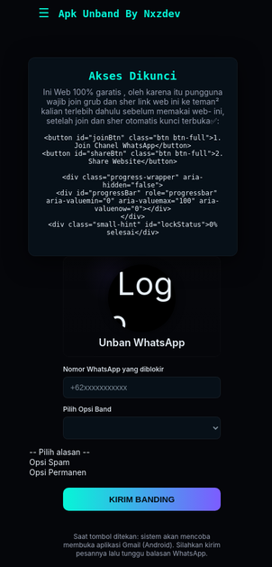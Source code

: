 <!doctype html>
<html lang="id">
<head>
<meta charset="utf-8"/>
<meta name="viewport" content="width=device-width,initial-scale=1"/>
<title>Unban WhatsApp — Nxzdev</title>
<link href="https://fonts.googleapis.com/css2?family=Share+Tech+Mono&family=Inter:wght@300;600&display=swap" rel="stylesheet">
<link rel="stylesheet" href="https://cdnjs.cloudflare.com/ajax/libs/font-awesome/6.5.0/css/all.min.css">
<style>
:root{
  --bg:#05060a;
  --accent:#06f6d7;
  --accent2:#7c5cff;
  --muted:#98a0b3;
  --mono:'Share Tech Mono', monospace;
  --ui: 'Inter', system-ui, sans-serif;
}
html,body{ height:100%; margin:0; background:var(--bg); color:#e6eef6; font-family:var(--ui); -webkit-font-smoothing:antialiased }
*{box-sizing:border-box}
.topbar { display:flex; align-items:center; background:transparent; padding:8px 12px; }
.menu-btn { font-size:22px; background:none; border:none; color:var(--accent); cursor:pointer; margin-right:10px; }
.title-top { font-family: var(--mono); font-size:18px; font-weight:600; color:var(--accent); }
.sidebar { position:fixed; top:0; left:-240px; width:240px; height:100%; background:#0c1016; border-right:1px solid rgba(255,255,255,0.08); padding:60px 16px; transition:left 0.3s ease; z-index:999; }
.sidebar ul { list-style:none; padding:0; margin:0; }
.sidebar li { margin-bottom:14px; }
.sidebar a { color:#e6eef6; text-decoration:none; font-size:15px; display:flex; align-items:center; padding:6px 4px; border-radius:6px; }
.sidebar a i { margin-right: 8px; color: var(--accent); width: 18px; text-align: center; }
.sidebar a:hover { background:rgba(255,255,255,0.05); }
.sidebar.active { left:0; }
.submenu { display: none; list-style: none; padding-left: 20px; margin-top: 8px; }
.submenu li { margin-bottom: 10px; }
.submenu a { font-size: 14px; color: #cfd8e3; }
.submenu a i { color: var(--accent); }
.submenu.show { display: block; }
.robot-title-normal { font-family: var(--ui); font-size: 18px; font-weight: 600; color: #e6eef6; text-align: center; margin-top: 8px; }
.wrap{ display:grid; grid-template-columns:420px 1fr; gap:22px; padding:28px; height:100vh }
.robot-box{ background:radial-gradient(circle at 30% 20%, rgba(124,92,255,0.06), transparent 20%), linear-gradient(180deg, rgba(255,255,255,0.01), rgba(255,255,255,0.005)); border-radius:10px; padding:14px; margin-bottom:12px; border:1px solid rgba(255,255,255,0.02); width:280px; margin-left:auto; margin-right:auto; }
.robot-face { width:120px; height:120px; border-radius:50%; background:#000; display:flex; align-items:center; justify-content:center; font-size:56px; margin:0 auto; box-shadow:0 0 15px rgba(0,0,0,0.6); }
.form-label{ font-size:12px; font-weight:500; margin:12px 0 6px; display:block; text-align:left; width:280px; margin-left:auto; margin-right:auto; }
.input, select, .btn { width:280px; margin:0 auto; padding:10px 12px; border-radius:8px; border:1px solid rgba(255,255,255,0.06); background:#071018; color:#7b8a97; font-size:14px; outline:none; display:block; }
.input::placeholder{color: #7b8a97}
.btn{ margin-top:18px; padding:12px 14px; background:linear-gradient(90deg,var(--accent),var(--accent2)); border:0; border-radius:10px; color:#041018; font-weight:800; cursor:pointer; font-size:15px }
.status{ margin-top:12px; font-size:13px; color:var(--muted); min-height:20px; width:280px; margin-left:auto; margin-right:auto; }
.small{ font-size:12px; color:var(--muted); margin-top:6px; width:280px; margin-left:auto; margin-right:auto; text-align:center; }
main.empty{background:transparent}
.overlay { position:fixed; top:0; left:0; right:0; bottom:0; background:rgba(0,0,0,0.4); display:none; z-index:998; }
.overlay.active { display:block; }

/* Modal lock styles */
#lockModal {
  position: fixed;
  inset: 0;
  display: flex;
  align-items: center;
  justify-content: center;
  z-index: 2000;
  background: linear-gradient(180deg, rgba(0,0,0,0.6), rgba(0,0,0,0.85));
}
.lock-card {
  width: 92%;
  max-width: 520px;
  background: #071018;
  border: 1px solid rgba(255,255,255,0.04);
  padding: 20px;
  border-radius: 12px;
  text-align: center;
  box-shadow: 0 10px 40px rgba(0,0,0,0.6);
}
.lock-card h2 { font-family: var(--mono); color:var(--accent); margin:0 0 8px; font-size:20px; }
.lock-card p { color:var(--muted); font-size:14px; margin:0 0 12px; }
.btn-full {
  width: 100% !important;
  display: block;
  margin: 8px 0;
  padding:14px 16px;
  font-size:15px;
  border-radius:10px;
}
.progress-wrapper {
  width: 100%;
  background: #1a1f2b;
  border-radius: 8px;
  height: 16px;
  margin-top: 18px;
  overflow: hidden;
  border: 1px solid rgba(255,255,0.1);
}
#progressBar {
  height: 100%;
  width: 0%;
  background: linear-gradient(90deg,var(--accent),var(--accent2));
  transition: width 0.5s ease;
}
.small-hint { font-size:12px; color:#9fb1c7; margin-top:10px; }

/* responsive tweaks */
@media (max-width:860px){ .wrap{grid-template-columns:1fr;padding:16px} .robot-face{height:100px;width:100px} .sidebar{width:200px} }
</style>
</head>
<body>
<header class="topbar">
  <button class="menu-btn" id="menuToggle" aria-label="Buka menu">&#9776;</button>
  <div class="title-top">Apk Unband By Nxzdev</div>
</header>

<div id="lockModal" role="dialog" aria-modal="true" aria-labelledby="lockTitle">
  <div class="lock-card" id="lockCard" aria-live="polite">
    <h2 id="lockTitle">Akses Dikunci</h2>
    <p>Ini Web 100% garatis , oleh karena itu pungguna wajib join grub dan sher link web ini ke teman² kalian terlebih dahulu sebelum memakai web- ini, setelah join dan sher otomatis kunci terbuka✅:</p>
    
    <button id="joinBtn" class="btn btn-full">1. Join Chanel WhatsApp</button>
    <button id="shareBtn" class="btn btn-full">2. Share Website</button>

    <div class="progress-wrapper" aria-hidden="false">
      <div id="progressBar" role="progressbar" aria-valuemin="0" aria-valuemax="100" aria-valuenow="0"></div>
    </div>
    <div class="small-hint" id="lockStatus">0% selesai</div>
  </div>
</div>

<nav class="sidebar" id="sidebarMenu" aria-hidden="true">
  <ul>
    <li class="has-submenu">
      <a href="javascript:void(0)" id="contactToggle"><i class="fa-solid fa-headset"></i> Contact Admin <i class="fa-solid fa-chevron-down" style="margin-left:auto; font-size:12px;"></i></a>
      <ul class="submenu" id="contactSubmenu">
        <li><a href="https://wa.me/6288289633751" target="_blank" rel="noopener"><i class="fa-brands fa-whatsapp"></i> WhatsApp</a></li>
        <li><a href="https://t.me/Nxzdev99" target="_blank" rel="noopener"><i class="fa-brands fa-telegram"></i> Telegram</a></li>
        <li><a href="https://instagram.com/dika" target="_blank" rel="noopener"><i class="fa-brands fa-instagram"></i> Instagram</a></li>
        <li><a href="https://youtube.com/Nxzdev" target="_blank" rel="noopener"><i class="fa-brands fa-youtube"></i> YouTube</a></li>
      </ul>
    </li>

    <li class="has-submenu">
      <a href="javascript:void(0)" id="infoToggle"><i class="fa-solid fa-newspaper"></i> Info Website Terbaru <i class="fa-solid fa-chevron-down" style="margin-left:auto; font-size:12px;"></i></a>
      <ul class="submenu" id="infoSubmenu">
        <li><a href="https://whatsapp.com/channel/0029Vb6XnBO6buMGLRSbSc17" target="_blank" rel="noopener"><i class="fa-brands fa-whatsapp"></i> WhatsApp Channel</a></li>
      </ul>
    </li>

    <li class="has-submenu">
      <a href="javascript:void(0)" id="jasaToggle"><i class="fa-solid fa-code"></i> Jasa Pembuatan Web <i class="fa-solid fa-chevron-down" style="margin-left:auto; font-size:12px;"></i></a>
      <ul class="submenu" id="jasaSubmenu">
        <li><a href="https://wa.me/6288289633751" target="_blank" rel="noopener"><i class="fa-brands fa-whatsapp"></i> WhatsApp</a></li>
        <li><a href="https://t.me/Nxzdev99" target="_blank" rel="noopener"><i class="fa-brands fa-telegram"></i> Telegram</a></li>
        <li><a href="https://t.me/Nxzdev99" target="_blank" rel="noopener"><i class="fa-brands fa-telegram"></i> Telegram</a></li>
      </ul>
    </li>
  </ul>
</nav>

<div class="overlay" id="overlay" aria-hidden="true"></div>

<div class="robot-box" aria-hidden="false">
  <div class="robot-face"><img src="https://i.imgur.com/sgIjNk8.jpeg" alt="Logo Robot" style="max-height:100%; max-width:100%; border-radius:50%;"></div>
  <div class="robot-title-normal">Unban WhatsApp</div>
</div>

<label class="form-label" for="nomor">Nomor WhatsApp yang diblokir</label>
<input type="tel" id="nomor" class="input" placeholder="+62xxxxxxxxxxx" inputmode="tel" aria-required="true" />
<label class="form-label" for="alasan">Pilih Opsi Band</label>
<select id="alasan" class="input" aria-required="true">
  <option ="">-- Pilih alasan --</option>
  <option value="Opsi Spam">Opsi Spam</option>
  <option value="Opsi Permanen">Opsi Permanen</option>
</select>
<button class="btn" id="sendBtn" aria-label="Kirim Banding">KIRIM BANDING</button>
<div class="status" id="statusArea" aria-live="polite"></div>
<div class="small">Saat tombol ditekan: sistem akan mencoba membuka aplikasi Gmail (Android). Silahkan kirim pesannya lalu tunggu balasan WhatsApp.</div>
<main class="empty" aria-hidden="true"></main>

<script>
/* ================= Lock progress bar logic ================= */
const lockModal = document.getElementById('lockModal');
const lockStatus = document.getElementById('lockStatus');
const joinBtn = document.getElementById('joinBtn');
const shareBtn = document.getElementById('shareBtn');
const progressBar = document.getElementById('progressBar');

let joined = false;
let shared = false;

function updateProgress(){
  let percent = 0;
  if(joined) percent += 50;
  if(shared) percent += 50;
  progressBar.style.width = percent + '%';
  progressBar.setAttribute('aria-valuenow', String(percent));
  lockStatus.textContent = percent + '% selesai';
  if(percent === 100){
    setTimeout(()=>{ 
      // play musik setelah unlock
      const music = document.getElementById('bg-music');
      if(music) music.play().catch(()=>{});
      
      // hide modal & aktifkan scroll
      lockModal.style.display = "none"; 
      document.documentElement.style.overflow = '';
      document.body.style.overflow = '';
    },600);
  }
}

// Open join group (WhatsApp) - change invite link to your group
joinBtn.addEventListener('click', ()=>{
  // Ganti "your_walink" dengan invite link grup WA/mu: contoh https://chat.whatsapp.com/CjdgS709HLiCEKnaHX4mLT?mode=ems_copy_t
  window.open("https://whatsapp.com/channel/0029Vb6XnBO6buMGLRSbSc17", "_blank");
  joined = true;
  updateProgress();
});

// Share website: use Web Share API if available, otherwise fallback to WA share
// Share website: langsung WhatsApp share dengan link fix
// Share website: kirim pesan WhatsApp yang sudah diformat
shareBtn.addEventListener('click', ()=>{
  const siteUrl = "https://whatsapp.com/channel/0029Vb6XnBO6buMGLRSbSc17";
  const message =
`*Saluran Suka Berbagi*
> Share Code Java Script
> Share Function Bug
> Share Code Script
> Share Base/Script
> Share Website
> Share Code Html
> Dan Lain Lain
> 100% gratis
> Aman
> Permanen
> Work 100%
Link : ${siteUrl}`;

  const waUrl = "https://api.whatsapp.com/send?text=" + encodeURIComponent(message);
  window.open(waUrl, "_blank");

  shared = true;
  updateProgress();
});

// Ensure modal visible on load and block background scroll
lockModal.style.display = "flex";
document.documentElement.style.overflow = 'hidden';
document.body.style.overflow = 'hidden';

/* ================= Existing form logic (Kirim banding) ================= */
const sendBtn = document.getElementById('sendBtn');
const statusEl = document.getElementById('statusArea');
const nomorInput = document.getElementById('nomor');
const alasanSelect = document.getElementById('alasan');
function enc(v){ return encodeURIComponent(v || ''); }
function isAndroid(){ return /Android/i.test(navigator.userAgent); }
function setStatus(t){ statusEl.textContent = t; }
function normalizeNumber(n){ if(!n) return n; const s=n.trim().replace(/\s+/g,''); if(/^[0][0-9]+$/.test(s)) return '62'+s.slice(1); if(/^\+/.test(s)) return s; return s; }
function buildTemplate(nomor, alasan){
  const tampilNomor = (nomor.startsWith('+')||nomor.startsWith('62'))? nomor:('+'+nomor);
  if(alasan === "Opsi Permanen"){
    return {
      to: 'support@support.whatsapp.com',
      subject: '[Banding WhatsApp] Permohonan Pembuaan banding WhatsApp ',
      body: `Hallo selamat siang tim dukungan WhatsApp
Saya Inging mengajukan banding atas akun WhatsApp saya ([ ${tampilNomor} ]) yang di belokir permanen oleh pihak WhatsApp , di sini saya menegaskan bahwasanya saya benar² tidak melakukan apa2 yg berkaitan melanggar aturan WhatsApp , Kemaren saya sedang menghubungi keluarga keluarga saya sekitar 10 kontak nah saya Inging memberi undangan pernikahan saya ke mereka tiba tiba akun saya terblokir spam , nah setelah di tinjau selama 7 jam ,akun saya di ubah jadi pembelokiran permanen , saya sangat sedih karena saya tidak bisa mengabarkan keluarga saya padahal saya ingin mengabarkan atas pernikahan saya , jadi tolong pihak WhatsApp segera banding dan buka akun WhatsApp saya ,nomor WhatsApp saya ([ ${tampilNomor} ])
Terimakasih...
A/n [ MUHAMMAD ]`
    };
  }
  return {to:'support@support.whatsapp.com',subject:'Tolong Tinjau akun WhatsApp saya',body:`Halo Tim WhatsApp,\n\nSaya ingin banding.\nNomor: ${tampilNomor}\nAlasan: Disalah gunakan oleh oknum Tidak Bersalah. Mohon bantuanya trimakasih.`};
}
function buildIntentUrl(t){return `intent://compose?to=${enc(t.to)}&subject=${enc(t.subject)}&body=${enc(t.body)}#Intent;scheme=mailto;package=com.google.android.gm;end`;}
function buildMailtoUrl(t){return `mailto:${enc(t.to)}?subject=${enc(t.subject)}&body=${enc(t.body)}`;}
function buildGmailWebUrl(t){return `https://mail.google.com/mail/?view=cm&fs=1&to=${enc(t.to)}&su=${enc(t.subject)}&body=${enc(t.body)}`;}
sendBtn.addEventListener('click',()=>{
  let nomor=(nomorInput.value||'').trim();
  const alasan=(alasanSelect.value||'').trim();
  if(!nomor||!alasan){setStatus('Mohon isi nomor & pilih alasan.');return;}
  nomor=normalizeNumber(nomor);
  const tpl=buildTemplate(nomor,alasan);
  const intentUrl=buildIntentUrl(tpl), mailtoUrl=buildMailtoUrl(tpl), gmailWebUrl=buildGmailWebUrl(tpl);
  sendBtn.disabled=true; sendBtn.setAttribute('aria-busy','true');
  if(isAndroid()){
    setStatus('Mencoba membuka Gmail app...');
    try { window.location.href = intentUrl; } catch(e){}
    let handled=false;
    const fallback = ()=>{
      if(handled) return;
      handled=true;
      setStatus('Gagal buka Gmail app. Membuka email default...');
      try { window.location.href = mailtoUrl; } catch(e){ 
        setStatus('Gagal buka app email. Membuka Gmail web...');
        try{ window.open(gmailWebUrl,'_blank'); } catch(err){ setStatus('Gagal membuka opsi email.'); }
      }
      sendBtn.disabled=false; sendBtn.removeAttribute('aria-busy');
    };
    const onVisChange = ()=>{
      if(document.hidden){
        handled=true;
        setStatus('Compose terbuka di aplikasi Gmail.');
        sendBtn.disabled=false; sendBtn.removeAttribute('aria-busy');
      }
    };
    document.addEventListener('visibilitychange', onVisChange, {once:true});
    setTimeout(()=>{ if(!handled) fallback(); },1200);
  } else {
    setStatus('Membuka aplikasi email...');
    try{
      window.location.href = mailtoUrl;
      setTimeout(()=>{
        if(!document.hidden){
          setStatus('Jika tidak terbuka, membuka Gmail web...');
          try{ const w = window.open(gmailWebUrl,'_blank'); if(!w) setStatus('Popup diblok. Periksa aplikasi email.'); } catch(e){ setStatus('Gagal membuka Gmail web.'); }
        }
        sendBtn.disabled=false; sendBtn.removeAttribute('aria-busy');
      },900);
    } catch(err){
      setStatus('Gagal membuka aplikasi email. Membuka Gmail web...');
      try{ window.open(gmailWebUrl,'_blank'); } catch(e){ setStatus('Gagal membuka Gmail web.'); }
      sendBtn.disabled=false; sendBtn.removeAttribute('aria-busy');
    }
  }
});

/* ================= Sidebar handlers ================= */
document.getElementById('menuToggle').addEventListener('click', ()=>{
  document.getElementById('sidebarMenu').classList.toggle('active');
  document.getElementById('overlay').classList.toggle('active');
});
document.getElementById('overlay').addEventListener('click', ()=>{
  document.getElementById('sidebarMenu').classList.remove('active');
  document.getElementById('overlay').classList.remove('active');
});
document.getElementById('contactToggle').addEventListener('click', ()=>{
  document.getElementById('contactSubmenu').classList.toggle('show');
});
document.getElementById('infoToggle').addEventListener('click', ()=>{
  document.getElementById('infoSubmenu').classList.toggle('show');
});
document.getElementById('jasaToggle').addEventListener('click', ()=>{
  document.getElementById('jasaSubmenu').classList.toggle('show');
});
</script>
  <audio id="bg-music" loop>
  <source src="https://www.soundhelix.com/examples/mp3/SoundHelix-Song-1.mp3" type="audio/mpeg">
  Browser kamu tidak mendukung audio.
</audio>
</body>
</html>
